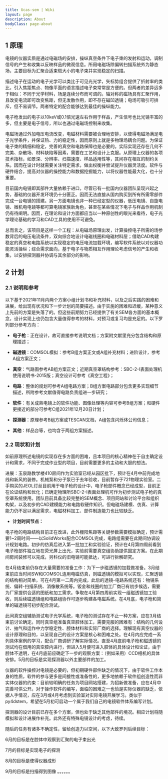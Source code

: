 ```yaml
---
title: Ucas-sem | Wiki
layout: page
description: About
bodyClass: page-about
---
```


## 1 原理

电镜的仪器实质是通过电磁场的安排，操纵真空条件下电子束的发射和运动，调制信号的产生和收集以反映样品的微观信息。所用电磁场除偏转扫描系统外为静态场，主要目标为汇聚合适束斑大小的电子束并实现稳定的扫描。

描述电子在运动的电子光学可以类比于可见光光学，矢标势组合提供了折射率的类比，引入焦距焦点、物像平面的语言描述电子束常常是方便的。但两者的差异远多于相似：不同于光学材料，场是连续分布而可调的。轴对称的磁场具有汇聚作用，且改变电流即可改变焦距，但无发散作用，即不存在磁凹透镜；电场可吸引可排斥，但不易调节。两者特定的配合能够达到最佳的操纵能力。

电子枪发出的电子以10keV或0.1倍光速左右作用于样品，产生信号也比光镜丰富的多，但主要是电子信号，所以也通过电磁场控制来收集。

电磁场通过外加电压电流改变，电磁材料需要被合理地安排，以使得电磁场满足电子光学条件，并保证热、力的稳定性，因而原则上就是多物理场耦合问题。为保证电子束的精细和稳定，完善的真空和电路保障也是必要的。实际实现还存在几何不完美、杂散场、材料缺陷等因素，需要在工艺和设计上克服。从原理上仪器的各项技术指标，如景深、分辨率、扫描速度、样品适用性等，其间存在相互的制约关系。因而在设计时就需要关注特定需求，做出权衡并尝试提升仪器灵活度。软件与硬件结合，提高对仪器的操控能力和数据挖掘能力，以将仪器性能最大化，也十分重要。

目前国内电镜即其部件大量依赖于进口，尽管已有一批国内仪器团队呈现兴起之势，基础的仪器开发环境仍十分匮乏。因而无法直接从国内购买到所有所需零部件完成一台电镜的搭建。另一方面电镜也非一种已经定型的仪器，低压电镜、自旋电镜、微机电电镜等都可算电镜家族新角色，甚至在某些情况下电子与样品作用机制仍有待阐明。因而，在理论和设计方面都应当以一种原创性的眼光来看待，电子光学理论基础的学习和CAD工具的使用不可避免。

总而言之，该项目是这样一个工程：从电磁场原理出发，计算操控电子所需的场参数背后的电压电流条件，双向综合地设计电磁线圈和电磁材料层；借助CAD构建稳定的真空和电路系统以实现稳定的电压电流加载环境，编写软件系统以对仪器功能灵活操纵；综合需求面向，基于电子与物质相互作用理论考虑信号的产生和收集，以安排探测器并协调与其余部分的影响。

## 2 计划

### 2.1 说明和参考

​ 以下基于2021年11月内两个方案小组计划书和补充材料，以及之后实践的困难和进展，给出现有状况和下一步计划的简要描述。由于实施的困难和迟缓，某种意义上先前的方案是失落了的。但这些前期努力已经提供了有关SEM各方面的基本概念，设计实现上也仍包含大量值得参考的材料，对预习或复习均是充足的。以下罗列部分参考方向：

- **电子枪**：正在设计，故可直接参考说明文档；方案附文献里充分包含结构和原理描述；

- **磁透镜**：COMSOL模拟：参考B组方案正文或A组补充材料；进阶设计，参考A组方案正文；

- **真空**：气路图参考AB组方案正文；近期真空罩结构参考：SBC-2-I表面处理机使用说明书-2015版；真空设计可参考《真空工程》；

- **电路**：整体的规划可参考A组电路方案；B组方案电路部分包含更多实现细节描述，所附参考文献值得电路负责组进一步研究；

- **软件**：有关成熟电镜上的软件功能、图像处理等内容可参考B组方案；和硬件更接近的部分可参考C组2021年12月20日计划；

- **探测器**：原理参考B组方案或TESCAN文档，A组包含闪烁体公司信息；

- **其他**：样品台等，也均含于两组方案描述。

### 2.2 现状和计划

如前原理所述电镜的实现存在多方面的困难，且本项目的核心精神在于自主确定设计和需求，不同于完成作业型的项目，目前需要更多的主动和大胆的想法。

进展：玉泉路教学楼410房间作为实验室已经从园区批下，预计在4月中前完成地线和新风的装修。机械泵和分子泵已于去年验收，目前暂存于721物理实验室。二手购买的JEOL灯丝目前用于电子枪的设计中，电子枪部件概念已经成型，目前正在论证结构和优化；已确定物理所SBC-2-I表面处理机可作为初步测试电子枪的真空罩系统使用。团队目前具备比较完整的SEM概念、项目网站和讨论平台和组织构架，以及初步的CAD建模能力和电路软硬件知识。但电磁场建模、仿真、计算能力仍不足以满足需求，电磁材料加工、部件制造能力也比较缺乏。

- **计划时间节点：**

电子枪的电路结构目前正在改进，此外栅阳焦距等关键参数需要模拟确定，预计需要1~2周时间——以SolidWorks配合COMSOL完成，电路组需要在此期间协调设计规划电路。初步的仿真后进入第一批加工和实验验证，预计在4月第四周前看到电子枪部件独立地在荧光屏上出光，实验前需要真空组协助提供固定方案。在此期间房间装修可以完成，另科仪的旧电镜可能抵达，可进行拆解研究。

在4月结束前仍存在大量需要的准备工作：为下一步磁透镜的加载做准备。3月结束前应当时间SW和COMSOL连用电磁仿真，则磁透镜的模拟可以实现，汇聚透镜的结构相对简单，可在4月第一二周内完成，此后的透镜-电路系统还有：物镜系统、偏转-扫描系统、消像散系统等。钣金和线圈的加工厂商已有初步候选，需要为厂家提供合适的图纸和加工需求。争取在4月第四周前实现一组磁透镜加工验收，则后续磁透镜组和电路组协作可逐步构建各电磁系统。在4月底，电子枪和简单的磁透镜可初步配合测试。

此间真空组辅助测试电子光学系统，电子枪的测试存在不止一种方案，应在3月结束前讨论确定。同时真空组准备真空腔体加工，需要克服的困难有：结构的几何设计、抽气和运作中力学稳定性、腔体材料和实际厂商的选择。理解现有真空仪器的设计原理和目的，以呈现自己的设计方案是核心和困难之处。在4月内应完成一系列具体案例的学习，配合厂商调研了解实际情况。直至4月底前电子枪和磁透镜的测试均在借用的真空腔内进行，但进入5月便可进入腔体的具体设计和论证，由于腔体不透明，在4月底前应确定下一步的观察方案：（例如采用）CCD相机的具体安排。5月的目标是实现探测器以外主要部件的加工。

仪器的软件操控对电镜是必要的，但初期硬件部件缺乏的情况下，由于软件工作本身的性质，软件的参与更多是间接性或准备性的，更多地依赖于软件组创造性而非实体仪器的约束：目前较明确的任务为项目网站搭建，为招新做准备，应在4月中完善可供公开。对于操作软件的编写，面临的困难之一也恰是实际仪器的缺乏，依据人手情况，应在3月或4月考虑到实验室对实际电镜开展学习。类似于py4dstem，希望在5月初可启动一个属于我们自己的电镜软件体系编写计划。

探测器的设计目前已存在多个方案，但也处于缺乏其他部件的境况。相应计划将随模拟和设计进展作补充。此外还有特殊电镜设计的考虑，待续。

随后的任务有诸多不确定性，留给创造力以空间，以下大致罗列后续目标：

6月的目标是在腔体中观察到汇聚的电子束出光

7月的目标是实现电子的探测

8月的目标是使得仪器成形

9月的目标是扫描得到图像 。。。。。。
